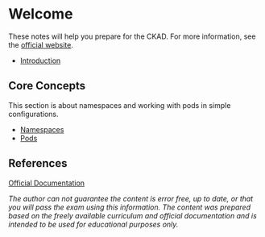 # Welcome

These notes will help you prepare for the CKAD. For more information, see the [official website](https://www.cncf.io/certification/ckad/).

* [Introduction](introduction.md)

## Core Concepts

This section is about namespaces and working with pods in simple configurations.

* [Namespaces](namespaces.md)
* [Pods](pods.md)

## References

[Official Documentation](https://kubernetes.io/docs/)

*The author can not guarantee the content is error free, up to date, or that you will pass the exam using this information. The content was prepared based on the freely available curriculum and official documentation and is intended to be used for educational purposes only.*

